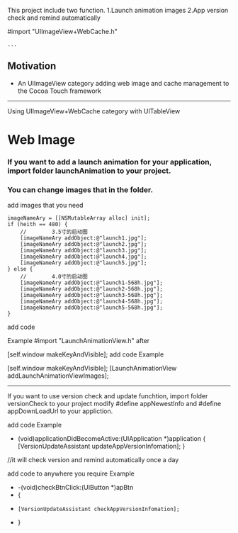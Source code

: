 This project include two function.
1.Launch animation images
2.App version check and remind automatically


  #import "UIImageView+WebCache.h"

    ...
Motivation
----------

- An UIImageView category adding web image and cache management to the Cocoa Touch framework

************************************
 Using UIImageView+WebCache category with UITableView
 
 Web Image
=========

### If you want to add a launch animation for your application, import folder launchAnimation to your project.
### You can change images that in the folder.


add images that you need

    imageNameAry = [[NSMutableArray alloc] init];
    if (heith == 480) {
        //        3.5寸的启动图
        [imageNameAry addObject:@"launch1.jpg"];
        [imageNameAry addObject:@"launch2.jpg"];
        [imageNameAry addObject:@"launch3.jpg"];
        [imageNameAry addObject:@"launch4.jpg"];
        [imageNameAry addObject:@"launch5.jpg"];
    } else {
        //        4.0寸的启动图
        [imageNameAry addObject:@"launch1-568h.jpg"];
        [imageNameAry addObject:@"launch2-568h.jpg"];
        [imageNameAry addObject:@"launch3-568h.jpg"];
        [imageNameAry addObject:@"launch4-568h.jpg"];
        [imageNameAry addObject:@"launch5-568h.jpg"];
    }


add code

Example
#import "LaunchAnimationView.h"
 after  

[self.window makeKeyAndVisible];
 add code
 Example
 
[self.window makeKeyAndVisible];
[LaunchAnimationView addLaunchAnimationViewImages];
    

************************************
If you want to use version check and update funchtion, import folder versionCheck to your project 
modify #define appNewestInfo and #define appDownLoadUrl to your appliction.

 add code
 Example
 
- (void)applicationDidBecomeActive:(UIApplication *)application
{
    [VersionUpdateAssistant updateAppVersionInfomation];
}

//it will check version and remind automatically once a day

add code to anywhere you require
Example

- -(void)checkBtnClick:(UIButton *)apBtn
- {
-     [VersionUpdateAssistant checkAppVersionInfomation];
- }
